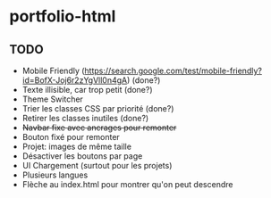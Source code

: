 # portfolio-html

## TODO
- Mobile Friendly (https://search.google.com/test/mobile-friendly?id=BofX-Joj6r2zYgVll0n4gA) (done?)
- Texte illisible, car trop petit (done?)
- Theme Switcher
- Trier les classes CSS par priorité (done?)
- Retirer les classes inutiles (done?)
- ~~Navbar fixe avec ancrages pour remonter~~
- Bouton fixé pour remonter
- Projet: images de même taille
- Désactiver les boutons par page
- UI Chargement (surtout pour les projets)
- Plusieurs langues
- Flèche au index.html pour montrer qu'on peut descendre
